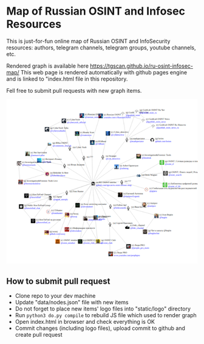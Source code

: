 # Map of Russian OSINT and Infosec Resources

This is just-for-fun online map of Russian OSINT and InfoSecurity resources: authors, telegram channels, telegram groups, youtube channels, etc.

Rendered graph is available here https://tgscan.github.io/ru-osint-infosec-map/ This web page is rendered automatically with github pages engine and is linked to "index.html file in this repository.

Fell free to submit pull requests with new graph items.

![Look of osint/infosec graph](static/img/ru-osint-infosec-map.png)

## How to submit pull request

* Clone repo to your dev machine
* Update "data/nodes.json" file with new items
* Do not forget to place new items' logo files into "static/logo" directory
* Run `python3 do.py compile` to rebuild JS file which used to render graph
* Open index.html in browser and check everything is OK
* Commit changes (including logo files), upload commit to github and create pull request
